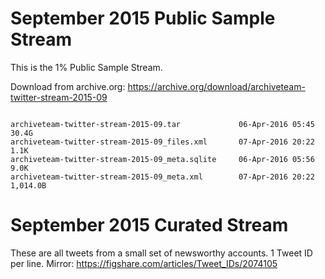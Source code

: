 # September 2015 Public Sample Stream

This is the 1% Public Sample Stream.

Download from archive.org: https://archive.org/download/archiveteam-twitter-stream-2015-09

```

archiveteam-twitter-stream-2015-09.tar             06-Apr-2016 05:45     30.4G
archiveteam-twitter-stream-2015-09_files.xml       07-Apr-2016 20:22     1.1K
archiveteam-twitter-stream-2015-09_meta.sqlite     06-Apr-2016 05:56     9.0K
archiveteam-twitter-stream-2015-09_meta.xml        07-Apr-2016 20:22     1,014.0B

```

# September 2015 Curated Stream

These are all tweets from a small set of newsworthy accounts. 1 Tweet ID per line.
Mirror: https://figshare.com/articles/Tweet_IDs/2074105
